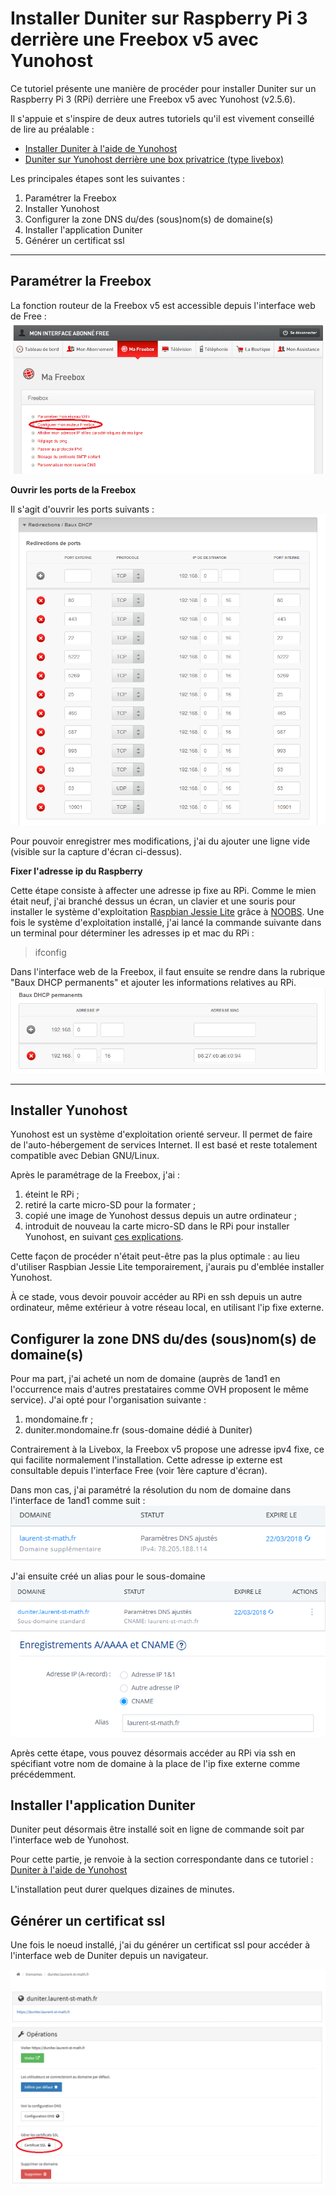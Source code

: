Installer Duniter sur Raspberry Pi 3 derrière une Freebox v5 avec Yunohost
===================


Ce tutoriel présente une manière de procéder pour installer Duniter sur un Raspberry Pi 3 (RPi) derrière une Freebox v5 avec Yunohost (v2.5.6).

Il s'appuie et s'inspire de deux autres tutoriels qu'il est vivement conseillé de lire au préalable :

 - [Installer Duniter à l'aide de Yunohost](https://forum.duniter.org/t/installation-d-un-noeud-duniter-a-l-aide-de-yunohost/1420)
 - [Duniter sur Yunohost derrière une box privatrice (type livebox)](https://forum.duniter.org/t/duniter-sur-yunohost-derriere-une-box-privatrice-type-livebox/2169)

Les principales étapes sont les suivantes :
 1. Paramétrer la Freebox
 2. Installer Yunohost
 3. Configurer la zone DNS du/des (sous)nom(s) de domaine(s)
 4. Installer l'application Duniter
 5. Générer un certificat ssl

----------

Paramétrer la Freebox
-------------

La fonction routeur de la Freebox v5 est accessible depuis l'interface web de Free :
![Freebox v5 routeur](./images/freebox_v5_routeur.png)

**Ouvrir les ports de la Freebox**

 Il s'agit d'ouvrir les ports suivants :
![Freebox v5 ports ouverts](./images/freebox_v5_redirections_ports.PNG)

Pour pouvoir enregistrer mes modifications, j'ai du ajouter une ligne vide (visible sur la capture d'écran ci-dessus).

**Fixer l'adresse ip du Raspberry**

Cette étape consiste à affecter une adresse ip fixe au RPi. 
Comme le mien était neuf, j'ai branché dessus un écran, un clavier et une souris pour installer le système d'exploitation [Raspbian Jessie Lite](https://www.raspberrypi.org/downloads/raspbian/) grâce à [NOOBS](https://www.raspberrypi.org/downloads/noobs/).
Une fois le système d'exploitation installé, j'ai lancé la commande suivante dans un terminal pour déterminer les adresses ip et mac du RPi : 
> ifconfig

Dans l'interface web de la Freebox, il faut ensuite se rendre dans la rubrique "Baux DHCP permanents" et ajouter les informations relatives au RPi.
![Freebox v5 - Baux DHCP permanents](./images/freebox_v5_baux_dhcp_perm.PNG)


----------


Installer Yunohost
-------------------
Yunohost est un système d'exploitation orienté serveur. Il permet de faire de l'auto-hébergement de services Internet. Il est basé et reste totalement compatible avec Debian GNU/Linux.

Après le paramétrage de la Freebox, j'ai :
 1. éteint le RPi ;
 2. retiré la carte micro-SD pour la formater ;
 3. copié une image de Yunohost dessus depuis un autre ordinateur ;
 4. introduit de nouveau la carte micro-SD dans le RPi pour installer Yunohost, en suivant [ces explications](https://yunohost.org/#/install_on_raspberry_fr).

Cette façon de procéder n'était peut-être pas la plus optimale : au lieu d'utiliser Raspbian Jessie Lite temporairement, j'aurais pu d'emblée installer Yunohost.

À ce stade, vous devoir pouvoir accéder au RPi en ssh depuis un autre ordinateur, même extérieur à votre réseau local, en utilisant l'ip fixe externe.


Configurer la zone DNS du/des (sous)nom(s) de domaine(s)
-------------------

Pour ma part, j'ai acheté un nom de domaine (auprès de 1and1 en l'occurrence mais d'autres prestataires comme OVH proposent le même service). J'ai opté pour l'organisation suivante :
 1. mondomaine.fr ;
 2. duniter.mondomaine.fr (sous-domaine dédié à Duniter)

Contrairement à la Livebox, la Freebox v5 propose une adresse ipv4 fixe, ce qui facilite normalement l'installation. Cette adresse ip externe est consultable depuis l'interface Free (voir 1ère capture d'écran).

Dans mon cas, j'ai paramétré la résolution du nom de domaine dans l'interface de 1and1 comme suit :
![Gestion domaine](./images/gestion_domaine.PNG)

J'ai ensuite créé un alias pour le sous-domaine
![Gestion domaine1](./images/gestion_sous_domaine.PNG)
![Gestion domaine2](./images/gestion_sous_domaine_2.PNG)

Après cette étape, vous pouvez désormais accéder au RPi via ssh en spécifiant votre nom de domaine à la place de l'ip fixe externe comme précédemment.


Installer l'application Duniter
-------------------

Duniter peut désormais être installé soit en ligne de commande soit par l'interface web de Yunohost.

Pour cette partie, je renvoie à la section correspondante dans ce tutoriel : [Duniter à l'aide de Yunohost](https://forum.duniter.org/t/installation-d-un-noeud-duniter-a-l-aide-de-yunohost/1420)

L'installation peut durer quelques dizaines de minutes.


Générer un certificat ssl
-------------------

Une fois le noeud installé, j'ai du générer un certificat ssl pour accéder à l'interface web de Duniter depuis un navigateur.

![Generer certificat ssl](./images/yunohost_certificat_ssl.PNG)



